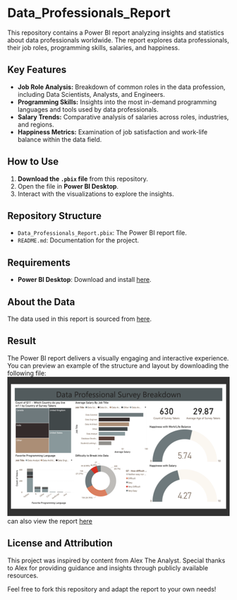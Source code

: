 # Data_Professionals_Report

This repository contains a Power BI report analyzing insights and statistics about data professionals worldwide. The report explores data professionals, their job roles, programming skills, salaries, and happiness.

## Key Features
- **Job Role Analysis:** Breakdown of common roles in the data profession, including Data Scientists, Analysts, and Engineers.
- **Programming Skills:** Insights into the most in-demand programming languages and tools used by data professionals.
- **Salary Trends:** Comparative analysis of salaries across roles, industries, and regions.
- **Happiness Metrics:** Examination of job satisfaction and work-life balance within the data field.

## How to Use
1. **Download the `.pbix` file** from this repository.
2. Open the file in **Power BI Desktop**.
3. Interact with the visualizations to explore the insights.

## Repository Structure
- `Data_Professionals_Report.pbix`: The Power BI report file.
- `README.md`: Documentation for the project.

## Requirements
- **Power BI Desktop**: Download and install [here](https://powerbi.microsoft.com/desktop/).

## About the Data
The data used in this report is sourced from [here](https://github.com/AlexTheAnalyst/Power-BI/blob/main/Power%20BI%20-%20Final%20Project.xlsx).

## Result
The Power BI report delivers a visually engaging and interactive experience. You can preview an example of the structure and layout by downloading the following file:
![Power BI - Project Report](https://github.com/AsuquoAA/Data_Professionals_Report/blob/main/Screenshot%202025-01-11%20at%2007.24.56.png)
can also view the report [here](https://github.com/AsuquoAA/Data_Professionals_Report/blob/main/FirstBIProject.pdf)

## License and Attribution
This project was inspired by content from Alex The Analyst. Special thanks to Alex for providing guidance and insights through publicly available resources.

Feel free to fork this repository and adapt the report to your own needs!
